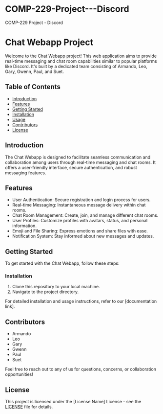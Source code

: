 # COMP-229-Project---Discord
COMP-229 Project - Discord

# Chat Webapp Project

Welcome to the Chat Webapp project! This web application aims to provide real-time messaging and chat room capabilities similar to popular platforms like Discord. It's built by a dedicated team consisting of Armando, Leo, Gary, Gwenn, Paul, and Suet.

## Table of Contents

- [Introduction](#introduction)
- [Features](#features)
- [Getting Started](#getting-started)
- [Installation](#installation)
- [Usage](#usage)
- [Contributors](#contributors)
- [License](#license)

## Introduction

The Chat Webapp is designed to facilitate seamless communication and collaboration among users through real-time messaging and chat rooms. It offers a user-friendly interface, secure authentication, and robust messaging features.

## Features

- User Authentication: Secure registration and login process for users.
- Real-time Messaging: Instantaneous message delivery within chat rooms.
- Chat Room Management: Create, join, and manage different chat rooms.
- User Profiles: Customize profiles with avatars, status, and personal information.
- Emoji and File Sharing: Express emotions and share files with ease.
- Notification System: Stay informed about new messages and updates.

## Getting Started

To get started with the Chat Webapp, follow these steps:

### Installation

1. Clone this repository to your local machine.
2. Navigate to the project directory.

For detailed installation and usage instructions, refer to our [documentation link].

## Contributors

- Armando
- Leo
- Gary
- Gwenn
- Paul
- Suet

Feel free to reach out to any of us for questions, concerns, or collaboration opportunities!

## License

This project is licensed under the [License Name] License - see the [LICENSE](LICENSE) file for details.
